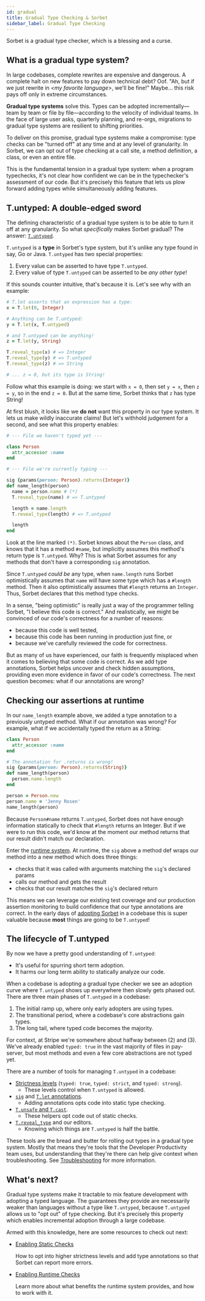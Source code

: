 ```yaml
---
id: gradual
title: Gradual Type Checking & Sorbet
sidebar_label: Gradual Type Checking
---
```


Sorbet is a gradual type checker, which is a blessing and a curse.

## What is a gradual type system?

In large codebases, complete rewrites are expensive and dangerous. A complete
halt on new features to pay down technical debt? Oof. "Ah, but if we just
rewrite in _\<my favorite language\>_, we'll be fine!" Maybe... this risk pays off
only in extreme circumstances.

**Gradual type systems** solve this. Types can be adopted incrementally—team
by team or file by file—according to the velocity of individual teams. In the
face of large user asks, quarterly planning, and re-orgs, migrations to gradual
type systems are resilient to shifting priorities.

To deliver on this promise, gradual type systems make a compromise: type checks
can be "turned off" at any time and at any level of granularity. In Sorbet, we
can opt out of type checking at a call site, a method definition, a class, or
even an entire file.

This is the fundamental tension in a gradual type system: when a program
typechecks, it's not clear how confident we can be in the typechecker's
assessment of our code. But it's precisely this feature that lets us plow
forward adding types while simultaneously adding features.


## T.untyped: A double-edged sword

The defining characteristic of a gradual type system is to be able to turn it
off at any granularity. So what _specifically_ makes Sorbet gradual? The answer:
[`T.untyped`](untyped.md).

`T.untyped` is a **type** in Sorbet's type system, but it's unlike any type
found in say, Go or Java. `T.untyped` has two special properties:

1.  Every value can be asserted to have type `T.untyped`.
2.  Every value of type `T.untyped` can be asserted to be _any other type_!

If this sounds counter intuitive, that's because it is. Let's see why with an
example:

```ruby
# T.let asserts that an expression has a type:
x = T.let(0, Integer)

# Anything can be T.untyped:
y = T.let(x, T.untyped)

# and T.untyped can be anything!
z = T.let(y, String)

T.reveal_type(x) # => Integer
T.reveal_type(y) # => T.untyped
T.reveal_type(z) # => String

# ... z = 0, but its type is String!
```

Follow what this example is doing: we start with `x = 0`, then set `y = x`,
then `z = y`, so in the end `z = 0`. But at the same time, Sorbet thinks that
`z` has type String!

At first blush, it looks like we **do not** want this property in our type
system. It lets us make wildly inaccurate claims! But let's withhold judgement
for a second, and see what this property enables:

```ruby
# --- File we haven't typed yet ---

class Person
  attr_accessor :name
end

# --- File we're currently typing ---

sig {params(person: Person).returns(Integer)}
def name_length(person)
  name = person.name # (*)
  T.reveal_type(name) # => T.untyped

  length = name.length
  T.reveal_type(length) # => T.untyped

  length
end
```

Look at the line marked `(*)`. Sorbet knows about the `Person` class, and knows
that it has a method `#name`, but implicitly assumes this method's return type
is `T.untyped`. Why? This is what Sorbet assumes for any methods that don't have
a corresponding `sig` annotation.

Since `T.untyped` _could be_ any type, when `name.length` runs Sorbet
optimistically assumes that `name` _will_ have some type which has a `#length`
method. Then it also optimistically assumes that `#length` returns an `Integer`.
Thus, Sorbet declares that this method type checks.

In a sense, "being optimistic" is really just a way of the programmer telling
Sorbet, "I believe this code is correct." And realistically, we might be
convinced of our code's correctness for a number of reasons:

- because this code is well tested,
- because this code has been running in production just fine, or
- because we've carefully reviewed the code for correctness.

But as many of us have experienced, our faith is frequently misplaced when it
comes to believing that some code is correct. As we add type annotations, Sorbet
helps uncover and check hidden assumptions, providing even more evidence in
favor of our code's correctness. The next question becomes: what if our
annotations are wrong?


## Checking our assertions at runtime

In our `name_length` example above, we added a type annotation to a previously
untyped method. What if our annotation was wrong? For example, what if we
accidentally typed the return as a String:

```ruby
class Person
  attr_accessor :name
end

# The annotation for .returns is wrong!
sig {params(person: Person).returns(String)}
def name_length(person)
  person.name.length
end

person = Person.new
person.name = 'Jenny Rosen'
name_length(person)
```

Because `Person#name` returns `T.untyped`, Sorbet does not have enough
information statically to check that `#length` returns an Integer. But if we
were to run this code, we'd know at the moment our method returns that our
result didn't match our declaration.

Enter the [runtime system](runtime.md). At runtime, the `sig` above a method def
wraps our method into a new method which does three things:

- checks that it was called with arguments matching the `sig`'s declared params
- calls our method and gets the result
- checks that our result matches the `sig`'s declared return

This means we can leverage our existing test coverage and our production
assertion monitoring to build confidence that our type annotations are correct.
In the early days of [adopting Sorbet](adopting.md) in a codebase this is super
valuable because **most** things are going to be `T.untyped`!

## The lifecycle of T.untyped

By now we have a pretty good understanding of `T.untyped`:

- It's useful for spurring short term adoption.
- It harms our long term ability to statically analyze our code.

When a codebase is adopting a gradual type checker we see an adoption curve
where `T.untyped` shows up everywhere then slowly gets phased out. There are
three main phases of `T.untyped` in a codebase:

1.  The initial ramp up, where only early adopters are using types.
1.  The transitional period, where a codebase's core abstractions gain types.
1.  The long tail, where typed code becomes the majority.

For context, at Stripe we're somewhere about halfway between (2) and (3). We've
already enabled `typed: true` in the vast majority of files in pay-server, but
most methods and even a few core abstractions are not typed yet.

There are a number of tools for managing `T.untyped` in a codebase:

- [Strictness levels](static.md) (`typed: true`, `typed: strict`, and `typed:
  strong`).
  - These levels control when `T.untyped` is allowed.
- [`sig`](sigs.md) and [`T.let` annotations](strict.md).
  - Adding annotations opts code into static type checking.
- [`T.unsafe` and `T.cast`](troubleshooting.md#escape-hatches).
  - These helpers opt code out of static checks.
- [`T.reveal_type`](troubleshooting.md) and our editors.
  - Knowing which things are `T.untyped` is half the battle.

These tools are the bread and butter for rolling out types in a gradual type
system. Mostly that means they're tools that the Developer Productivity team
uses, but understanding that they're there can help give context when
troubleshooting. See [Troubleshooting](troubleshooting.md) for more information.


## What's next?

Gradual type systems make it tractable to mix feature development with adopting
a typed language. The guarantees they provide are necessarily weaker than
languages without a type like `T.untyped`, because `T.untyped` allows us to
"opt out" of type checking. But it's precisely this property which enables
incremental adoption through a large codebase.

Armed with this knowledge, here are some resources to check out next:

- [Enabling Static Checks](static.md)

  How to opt into higher strictness levels and add type annotations so that
  Sorbet can report more errors.

- [Enabling Runtime Checks](runtime.md)

  Learn more about what benefits the runtime system provides, and how to work
  with it.
